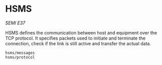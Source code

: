 # HSMS

*SEMI E37*

HSMS defines the communication between host and equipment over the TCP protocol.
It specifies packets used to initiate and terminate the connection, check if the link is still active and transfer the actual data.

```{toctree}
hsms/messages
hsms/protocol
```
